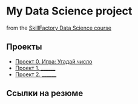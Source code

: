 # My Data Science project

from the [SkillFactory Data Science course](https://skillfactory.ru/data-scientist_0)

## Проекты

* [Проект 0. Игра: Угадай число](https://github.com/AlexanderYat/SF_DSPR_2.0/project_0)
* [Проект 1. ______](____)
* [Проект 2. ______](____)

## Ссылки на резюме
